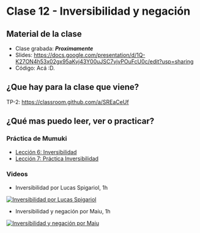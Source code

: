 # Clase 12 - Inversibilidad y negación

## Material de la clase

- Clase grabada: _**Proximamente**_
- Slides: https://docs.google.com/presentation/d/1Q-K27ON4h53x02gx95aKvj43Y00uJSC7vjvPOuFcU0c/edit?usp=sharing
- Código: Acá :D.

## ¿Que hay para la clase que viene?

TP-2: https://classroom.github.com/a/SREaCeUf

## ¿Qué mas puedo leer, ver o practicar?

### Práctica de Mumuki

- [Lección 6: Inversibilidad](https://mumuki.io/pdep-utn/lessons/704-programacion-logica-inversibilidad)
- [Lección 7: Práctica Inversibilidad](https://mumuki.io/pdep-utn/lessons/705-programacion-logica-practica-inversibilidad)

### Videos

- Inversibilidad por Lucas Spigariol, 1h

[![Inversibilidad por Lucas Spigariol](https://img.youtube.com/vi/xQ4Ql72392k/0.jpg)](https://youtu.be/xQ4Ql72392k "Inversibilidad por Lucas Spigariol")


- Inversibilidad y negación por Maiu, 1h

[![Inversibilidad y negación por Maiu](https://img.youtube.com/vi/wUUCyC3k-rk/0.jpg)](https://youtu.be/wUUCyC3k-rk "Inversibilidad y negación por Maiu")
